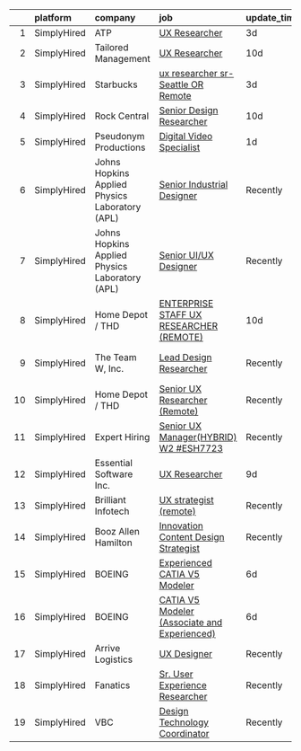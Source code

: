 

|    | platform    | company                                        | job                                                                                                                                                        | update_time   | location                |
|---:|:------------|:-----------------------------------------------|:-----------------------------------------------------------------------------------------------------------------------------------------------------------|:--------------|:------------------------|
|  1 | SimplyHired | ATP                                            | [UX Researcher](https://www.simplyhired.com/job/ZG1Ru-98tyV7-yH_PbzazbpyrbC4GnWArP925fvfJOVKiVn29t9iVA?q=generative+design)                                | 3d            | Remote                  |
|  2 | SimplyHired | Tailored Management                            | [UX Researcher](https://www.simplyhired.com/job/w_4eDcHfCKZbFOpZgmTv9KMrHNoiBCTtzNak8MAf9oO5yCeBkXDv3A?q=generative+design)                                | 10d           | Remote                  |
|  3 | SimplyHired | Starbucks                                      | [ux researcher sr- Seattle OR Remote](https://www.simplyhired.com/job/kx_HRXTXzHk13Uzr6hdnCoRGHUi46IFgXHBEbORBVpy7WCiYt0ribA?q=generative+design)          | 3d            | United States           |
|  4 | SimplyHired | Rock Central                                   | [Senior Design Researcher](https://www.simplyhired.com/job/ANWTTF9ejGoe5Ky1loPaN1SrhMA8NSV2xOBWhv-atmznZBU5yo_rYA?q=generative+design)                     | 10d           | Detroit, MI             |
|  5 | SimplyHired | Pseudonym Productions                          | [Digital Video Specialist](https://www.simplyhired.com/job/jFfB58E3Id-SXXypGy_XGFR5lz7IZCLfs8-Fbx8_iz81brPimVcY_g?q=generative+design)                     | 1d            | Remote                  |
|  6 | SimplyHired | Johns Hopkins Applied Physics Laboratory (APL) | [Senior Industrial Designer](https://www.simplyhired.com/job/cWteweR2HUSB-M6HNfjiwbg6s9QWBdHzzWW_VIcrN6UKsXa3uDdpvw?q=generative+design)                   | Recently      | Laurel, MD              |
|  7 | SimplyHired | Johns Hopkins Applied Physics Laboratory (APL) | [Senior UI/UX Designer](https://www.simplyhired.com/job/XekYxeyyApVfVLZhaQnb7XFlFwSQ8hvveUoKxsi_oR4UHQdCGCeMbg?q=generative+design)                        | Recently      | Laurel, MD              |
|  8 | SimplyHired | Home Depot / THD                               | [ENTERPRISE STAFF UX RESEARCHER (REMOTE)](https://www.simplyhired.com/job/F2dYvTrtTfM4hm2tnSg6XQO6a-qI2tL7jGHGBQ1sJNn7B-BWs5Q7xA?q=generative+design)      | 10d           | Atlanta, GA             |
|  9 | SimplyHired | The Team W, Inc.                               | [Lead Design Researcher](https://www.simplyhired.com/job/kUqlx7cGEHj54jSXDi3Sq-y8Z4FtydSF3ejxy8TSuUWF1sGt6Iv6kQ?q=generative+design)                       | Recently      | Austin, TX +3 locations |
| 10 | SimplyHired | Home Depot / THD                               | [Senior UX Researcher (Remote)](https://www.simplyhired.com/job/DiCavZnQpT21ZdXEi_Pma3djtrmYlXd3j8AD_HXCabAQ_yf7OS0MHA?q=generative+design)                | Recently      | Atlanta, GA             |
| 11 | SimplyHired | Expert Hiring                                  | [Senior UX Manager(HYBRID) W2 #ESH7723](https://www.simplyhired.com/job/hs6Yp8iyMUT9tsAtNJoXd2tkb3NHXqXGiZ3u33ZSQ6yHlGIzVB5AMA?q=generative+design)        | Recently      | Newark, DE              |
| 12 | SimplyHired | Essential Software Inc.                        | [UX Researcher](https://www.simplyhired.com/job/YAzY6HxZnL02ihwHdMGYZpjkfvMAlgGxT9xZdQ1Btu3avAoCPjHPhg?q=generative+design)                                | 9d            | Rockville, MD           |
| 13 | SimplyHired | Brilliant Infotech                             | [UX strategist (remote)](https://www.simplyhired.com/job/KhRzNcefm4xgN_98k-5HPYFRgt2zUpcCkeDXoBQ-pY8OMbuJN95D-w?q=generative+design)                       | Recently      | Remote                  |
| 14 | SimplyHired | Booz Allen Hamilton                            | [Innovation Content Design Strategist](https://www.simplyhired.com/job/A_KIko8rtDhDTW9OJtq3LroX0oep05k_H6-_ON2mt_m9nD70Snmcvg?q=generative+design)         | Recently      | Arlington, VA           |
| 15 | SimplyHired | BOEING                                         | [Experienced CATIA V5 Modeler](https://www.simplyhired.com/job/z8tIuR1hbny6r6LIpSUXAjkYmaD-DY8YRi35ysAojrVfYzicN55dlg?q=generative+design)                 | 6d            | Huntington Beach, CA    |
| 16 | SimplyHired | BOEING                                         | [CATIA V5 Modeler (Associate and Experienced)](https://www.simplyhired.com/job/xUkkoZ_zAqyr8mOAxfB5lVAtsDM9OpPCHLl4JBrLmhrqaRAwDvAyqg?q=generative+design) | 6d            | Huntington Beach, CA    |
| 17 | SimplyHired | Arrive Logistics                               | [UX Designer](https://www.simplyhired.com/job/-2Noa9mXOTCp9lkNFBMqKyIHRCTnoxfOVeBE0HirvJHT2xW1Jg3ufA?q=generative+design)                                  | Recently      | Austin, TX              |
| 18 | SimplyHired | Fanatics                                       | [Sr. User Experience Researcher](https://www.simplyhired.com/job/J7bAz5UTcK_wOpXsGiR_VNYmlAxzF9anagfe0mizg3ARdX1SGVk6hg?q=generative+design)               | Recently      | Remote                  |
| 19 | SimplyHired | VBC                                            | [Design Technology Coordinator](https://www.simplyhired.com/job/OlFjQ7-PLkfGpxUfzrhsSEDpZxwOOXJX4FQwA_u30AEJ7KJsL_3Nvg?q=generative+design)                | Recently      | Somerville, MA          |